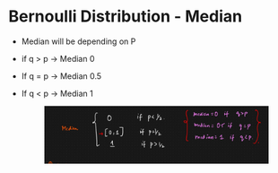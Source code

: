 # Bernoulli Distribution - Median

* Median will be depending on P
* if q > p -> Median 0
* If q = p -> Median 0.5
*   If q < p -> Median 1

    <figure><img src="../../.gitbook/assets/image (4).png" alt=""><figcaption></figcaption></figure>
